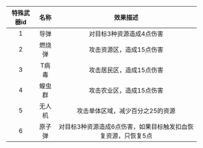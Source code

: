 

| **特殊武器id** | **名称** | **效果描述** |
| :---: | :---: | :---: |
| 1 | 导弹 | 对目标3种资源造成4点伤害 |
| 2 | 燃烧弹 | 攻击资源区，造成15点伤害 |
| 3 | T病毒 | 攻击居民区，造成15点伤害 |
| 4 | 蝗虫群 | 攻击农业区，造成15点伤害 |
| 5 | 无人机 | 攻击单体区域，减少百分之25的资源 |
| 6 | 原子弹 | 对目标3种资源造成6点伤害，如果目标触发扣血恢复资源，只恢复5点 |


